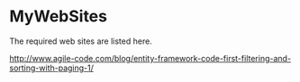 MyWebSites
==========

The required web sites are listed here.


http://www.agile-code.com/blog/entity-framework-code-first-filtering-and-sorting-with-paging-1/